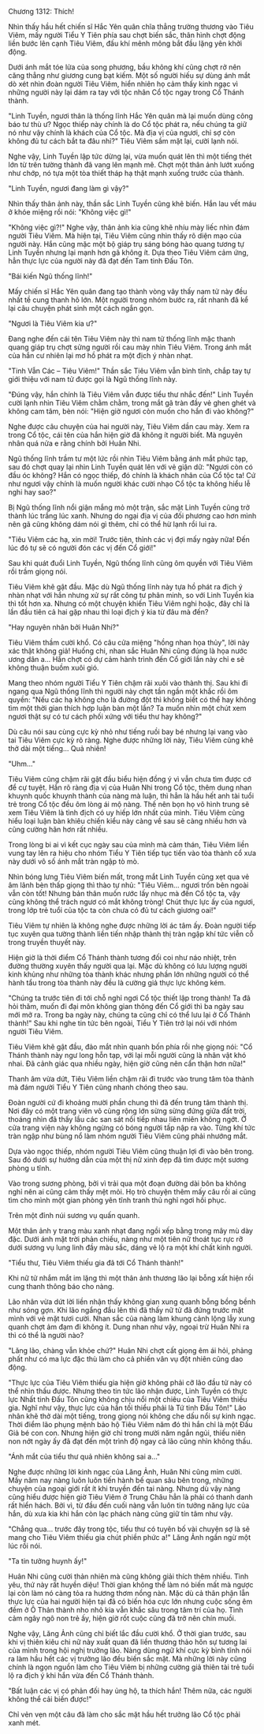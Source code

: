 




Chương 1312: Thích!


Nhìn thấy hầu hết chiến sĩ Hắc Yên quân chĩa thẳng trường thương vào Tiêu Viêm, mấy người Tiểu Y Tiên phía sau chợt biến sắc, thân hình chợt động liền bước lên cạnh Tiêu Viêm, đấu khí mênh mông bắt đầu lặng yên khởi động.

Dưới ánh mắt tóe lửa của song phương, bầu không khí cũng chợt rở nên căng thẳng như giương cung bạt kiếm. Một số người hiếu sự dùng ánh mắt dò xét nhìn đoàn người Tiêu Viêm, hiển nhiên họ cảm thấy kinh ngạc vì những người này lại dám ra tay với tộc nhân Cổ tộc ngay trong Cổ Thánh thành.

"Linh Tuyền, ngươi thân là thống lĩnh Hắc Yên quân mà lại muốn dùng công báo tư thù ư? Ngọc thiếp này chính là do Cổ tộc phát ra, nếu chúng ta giữ nó như vậy chính là khách của Cổ tộc. Mà địa vị của ngươi, chỉ sợ còn không đủ tư cách bắt ta đâu nhỉ?" Tiêu Viêm sầm mặt lại, cười lạnh nói.

Nghe vậy, Linh Tuyền lập tức dừng lại, vừa muốn quát lên thì một tiếng thét lớn từ trên tường thành đã vang lên mạnh mẽ. Chợt một thân ảnh lướt xuống như chớp, nó tựa một tòa thiết tháp hạ thật mạnh xuống trước của thành.

"Linh Tuyền, ngươi đang làm gì vậy?"

Nhìn thấy thân ảnh này, thần sắc Linh Tuyền cũng khẽ biến. Hắn lau vết máu ở khóe miệng rồi nói: "Không việc gì!"

"Không việc gì?!" Nghe vậy, thân ảnh kia cũng khẽ nhíu mày liếc nhìn đám người Tiêu Viêm. Mà hiện tại, Tiêu Viêm cũng nhìn thấy rõ diện mạo của người này. Hắn cũng mặc một bộ giáp trụ sáng bóng hào quang tương tự Linh Tuyền nhưng lại mạnh hơn gã không ít. Dựa theo Tiêu Viêm cảm ứng, hẳn thực lực của người này đã đạt đến Tam tinh Đấu Tôn.

"Bái kiến Ngũ thống lĩnh!"

Mấy chiến sĩ Hắc Yên quân đang tạo thành vòng vây thấy nam tử này đều nhất tề cung thanh hô lớn. Một người trong nhóm bước ra, rất nhanh đã kể lại câu chuyện phát sinh một cách ngắn gọn.

"Ngươi là Tiêu Viêm kia ư?"

Đang nghe đến cái tên Tiêu Viêm này thì nam tử thống lĩnh mặc thanh quang giáp trụ chợt sửng người rồi cau mày nhìn Tiêu Viêm. Trong ánh mắt của hắn cư nhiên lại mơ hồ phát ra một địch ý nhàn nhạt.

"Tinh Vẫn Các – Tiêu Viêm!" Thần sắc Tiêu Viêm vẫn bình tĩnh, chắp tay tự giới thiệu với nam tử được gọi là Ngũ thống lĩnh này.

"Đúng vậy, hắn chính là Tiêu Viêm vẫn được tiểu thư nhắc đến!" Linh Tuyền cười lạnh nhìn Tiêu Viêm chằm chằm, trong mắt gã tràn đầy vẻ ghen ghét và không cam tâm, bèn nói: "Hiện giờ ngươi còn muốn cho hắn đi vào không?"

Nghe được câu chuyện của hai người này, Tiêu Viêm dần cau mày. Xem ra trong Cổ tộc, cái tên của hắn hiện giờ đã không ít người biết. Mà nguyên nhân quá nửa e rằng chính bởi Huân Nhi.

Ngũ thống lĩnh trầm tư một lức rồi nhìn Tiêu Viêm bằng ánh mắt phức tạp, sau đó chợt quay lại nhìn Linh Tuyền quát lên với vẻ giận dữ: "Ngươi còn có đầu óc không? Hắn có ngọc thiếp, đó chính là khách nhân của Cổ tộc ta! Cứ như ngươi vậy chính là muốn người khác cười nhạo Cổ tộc ta không hiểu lễ nghi hay sao?"

Bị Ngũ thống lĩnh nổi giận mắng mỏ một trận, sắc mặt Linh Tuyền cũng trở thành lúc trắng lúc xanh. Nhưng do ngại địa vị của đối phương cao hơn mình nên gã cũng không dám nói gì thêm, chỉ có thể hừ lạnh rồi lui ra.

"Tiêu Viêm các hạ, xin mời! Trước tiên, thỉnh các vị đợi mấy ngày nữa! Đến lúc đó tự sẽ có người đón các vị đến Cổ giới!"

Sau khi quát đuổi Linh Tuyền, Ngũ thống lĩnh cũng ôm quyền với Tiêu Viêm rồi trầm giọng nói.

Tiêu Viêm khẽ gật đầu. Mặc dù Ngũ thống lĩnh này tựa hồ phát ra địch ý nhàn nhạt với hắn nhưng xử sự rất công tư phân minh, so với Linh Tuyền kia thì tốt hơn xa. Nhưng có một chuyện khiến Tiêu Viêm nghi hoặc, đây chỉ là lần đầu tiên cả hai gặp nhau thì loại địch ý kia từ đâu mà đến?

"Hay nguyên nhân bởi Huân Nhi?"

Tiêu Viêm thầm cười khổ. Có câu cửa miệng "hồng nhan họa thủy", lời này xác thật không giả! Huống chi, nhan sắc Huân Nhi cũng đúng là họa nước ương dân a… Hắn chợt có dự cảm hành trình đến Cổ giới lần này chỉ e sẽ không thuận buồm xuôi gió.

Mang theo nhóm người Tiểu Y Tiên chậm rãi xuôi vào thành thị. Sau khi đi ngang qua Ngũ thống lĩnh thì người này chợt tần ngần một khắc rồi ôm quyền: "Nếu các hạ không cho là đường đột thì không biết có thể hay không tìm một thời gian thích hợp luận bàn một lần? Ta muốn nhìn một chút xem ngươi thật sự có tư cách phối xứng với tiểu thư hay không?"

Dù câu nói sau cùng cực kỳ nhỏ như tiếng ruồi bay bé nhưng lại vang vào tai Tiêu Viêm cực kỳ rõ ràng. Nghe được những lời này, Tiêu Viêm cũng khẽ thở dài một tiếng… Quả nhiên!

"Uhm…"

Tiêu Viêm cũng chậm rãi gật đầu biểu hiện đồng ý vì vẫn chưa tìm được cớ để cự tuyệt. Hắn rõ ràng địa vị của Huân Nhi trong Cổ tộc, thêm dung nhan khuynh quốc khuynh thành của nàng mà luận, thì hẳn là hầu hết anh tài tuổi trẻ trong Cổ tộc đều ôm lòng ái mộ nàng. Thế nên bọn họ vô hình trung sẽ xem Tiêu Viêm là tình địch có uy hiếp lớn nhất của mình. Tiêu Viêm cũng hiểu loại luận bàn khiêu chiến kiểu này càng về sau sẽ càng nhiều hơn và cũng cường hãn hơn rất nhiều.

Trong lòng bi ai vì kết cục ngày sau của mình mà cảm thán, Tiêu Viêm liền vung tay lên ra hiệu cho nhóm Tiểu Y Tiên tiếp tục tiến vào tòa thành cổ xưa này dưới vô số ánh mắt tràn ngập tò mò.

Nhìn bóng lưng Tiêu Viêm biến mất, trong mắt Linh Tuyền cũng xẹt qua vẻ âm lãnh bèn thấp giọng thì thào tự nhủ: "Tiêu Viêm… ngươi trốn bên ngoài vẫn còn tốt! Nhưng bản thân muốn rước lấy nhục mà đến Cổ tộc ta, vậy cũng không thể trách ngươ có mắt không tròng! Chút thực lực ấy của ngươi, trong lớp trẻ tuổi của tộc ta còn chưa có đủ tư cách giương oai!"

Tiêu Viêm tự nhiên là không nghe được những lời ác tâm ấy. Đoàn người tiếp tục xuyên qua tường thành liền tiến nhập thành thị tràn ngập khí tức viễn cỗ trong truyền thuyết này.

Hiện giờ là thời điểm Cổ Thánh thành tương đối coi như náo nhiệt, trên đường thường xuyên thấy người qua lại. Mặc dù không có lưu lượng người kinh khủng như những tòa thành khác nhưng phần lớn những người có thể hành tẩu trong tòa thành này đều là cường giả thực lực không kém.

"Chúng ta trước tiên đi tới chỗ nghỉ ngơi Cổ tộc thiết lập trong thành! Ta đã hỏi thăm, muốn đi đại môn không gian thông đến Cổ giới thì ba ngày sau mới mở ra. Trong ba ngày này, chúng ta cũng chỉ có thể lưu lại ở Cổ Thánh thành!" Sau khi nghe tin tức bên ngoài, Tiểu Y Tiên trở lại nói với nhóm người Tiêu Viêm.

Tiêu Viêm khẽ gật đầu, đảo mắt nhìn quanh bốn phía rồi nhẹ giọng nói: "Cổ Thánh thành này ngư long hỗn tạp, với lại mỗi người cũng là nhân vật khó nhai. Đã cảnh giác qua nhiều ngày, hiện giờ cũng nên cẩn thận hơn nữa!"

Thanh âm vừa dứt, Tiêu Viêm liền chậm rãi đi trước vào trung tâm tòa thành mà đám người Tiểu Y Tiên cũng nhanh chóng theo sau.

Đoàn người cứ đi khoảng mười phần chung thì đã đến trung tâm thành thị. Nơi đây có một trang viên vô cùng rộng lớn sừng sừng đứng giữa đất trời, thoáng nhìn đã thấy lầu các san sát nối tiếp nhau liên miên không ngớt. Ở cửa trang viện này không ngừng có bóng người tấp nập ra vào. Từng khí tức tràn ngập như bùng nổ làm nhóm người Tiêu Viêm cũng phải nhướng mắt.

Dựa vào ngọc thiếp, nhóm người Tiêu Viêm cũng thuận lợi đi vào bên trong. Sau đó dưới sự hướng dẫn của một thị nữ xinh đẹp đã tìm được một sương phòng u tĩnh.

Vào trong sương phòng, bởi vì trải qua một đoạn đường dài bôn ba không nghỉ nên ai cũng cảm thấy mệt mỏi. Họ trò chuyện thêm mấy câu rồi ai cũng tìm cho mình một gian phòng yên tĩnh tranh thủ nghỉ ngơi hồi phục.

Trên một đỉnh núi sương vụ quấn quanh.

Một thân ảnh y trang màu xanh nhạt đang ngồi xếp bằng trong mây mù dày đặc. Dưới ánh mặt trời phản chiếu, nàng như một tiên nữ thoát tục rực rỡ dưới sương vụ lung linh đầy màu sắc, dáng vẻ lộ ra một khí chất kinh người.

"Tiểu thư, Tiêu Viêm thiếu gia đã tới Cổ Thánh thành!"

Khi nữ tử nhắm mắt im lặng thì một thân ảnh thương lão lại bỗng xất hiện rồi cung thanh thông báo cho nàng.

Lão nhân vừa dứt lời liền nhận thấy không gian xung quanh bỗng bồng bềnh như sóng gợn. Khi lão ngẩng đầu lên thì đã thấy nữ tử đã đứng trước mặt mình với vẻ mặt tươi cười. Nhan sắc của nàng làm khung cảnh lộng lẫy xung quanh chợt ảm đạm đi không ít. Dung nhan như vậy, ngoại trừ Huân Nhi ra thì có thể là người nào?

"Lăng lão, chàng vẫn khỏe chứ?" Huân Nhi chợt cất giọng êm ái hỏi, phảng phất như có ma lực đặc thù làm cho cả phiến vân vụ đột nhiên cũng dao động.

"Thực lực của Tiêu Viêm thiếu gia hiện giờ không phải cỡ lão đầu tử này có thể nhìn thấu được. Nhưng theo tin tức lão nhận được, Linh Tuyền có thực lực Nhất tinh Đấu Tôn cũng không chịu nổi một chiêu của Tiêu Viêm thiếu gia. Nghĩ như vậy, thực lực của hắn tối thiểu phải là Tứ tinh Đấu Tôn!" Lão nhân khẽ thở dài một tiếng, trong giọng nói không che dấu nổi sự kinh ngạc. Thời điểm lão phụng mệnh bảo hộ Tiêu Viêm năm đó thì hắn chỉ là một Đấu Giả bé con con. Nhưng hiện giờ chỉ trong mười năm ngắn ngủi, thiếu niên non nớt ngày ấy đã đạt đến một trình độ ngay cả lão cũng nhìn không thấu.

"Ánh mắt của tiểu thư quả nhiên không sai a…"

Nghe được những lời kinh ngạc của Lăng Ảnh, Huân Nhi cũng mỉm cười. Mấy năm nay nàng luôn luôn tiến hành bế quan sâu bên trong, những chuyện của ngoại giới rất ít khi truyền đến tai nàng. Nhưng dù vậy nàng cũng hiểu được hiện giờ Tiêu Viêm ở Trung Châu hẳn là phải có thanh danh rất hiển hách. Bởi vì, từ đầu đến cuối nàng vẫn luôn tin tưởng năng lực của hắn, dù xưa kia khi hắn còn lạc phách nàng cũng giữ tín tâm như vậy.

"Chẳng qua… trước đây trong tộc, tiểu thư có tuyên bố vài chuyện sợ là sẽ mang cho Tiêu Viêm thiếu gia chút phiền phức a!" Lăng Ảnh ngần ngừ một lúc rồi nói.

"Ta tin tưởng huynh ấy!"

Huân Nhi cũng cười thản nhiên mà cũng không giải thích thêm nhiều. Tình yêu, thứ này rất huyền diệu! Thời gian không thể làm nó biến mất mà ngược lại còn làm nó càng tỏa ra hương thơm nồng nàn. Mặc dù cả thân phận lẫn thực lực của hai người hiện tại đã có biến hóa cực lớn nhưng cuộc sống êm đềm ở Ô Thản thành nho nhỏ kia vẫn khắc sâu trong tâm trí của họ. Tình cảm ngây ngô non trẻ ấy, hiện giờ rốt cuộc cũng đã trở nên chín muồi.

Nghe vậy, Lăng Ảnh cũng chỉ biết lắc đầu cười khổ. Ở thời gian trước, sau khi vị thiên kiêu chi nữ này xuất quan đã liền thương thảo hôn sự tương lai của mình trong hội nghị trưởng lão. Nàng dùng ngữ khí cực kỳ bình tĩnh nói ra làm hầu hết các vị trưởng lão đều biến sắc mặt. Mà những lời này cũng chính là ngọn nguồn làm cho Tiêu Viêm bị những cường giả thiên tài trẻ tuổi lộ ra địch ý khi hắn vừa đến Cổ Thánh thành.

"Bất luận các vị có phản đối hay ủng hộ, ta thích hắn! Thêm nữa, các người không thể cải biến được!"

Chỉ vẻn vẹn một câu đã làm cho sắc mặt hầu hết trưởng lão Cổ tộc phải xanh mét.




